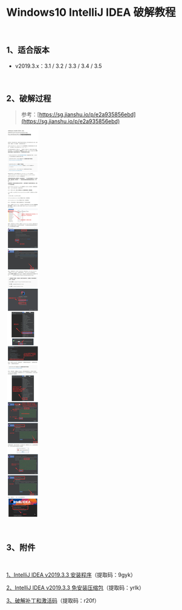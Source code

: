# Windows10 IntelliJ IDEA 破解教程

<br/>

## 1、适合版本

- v2019.3.x：3.1 / 3.2 / 3.3 / 3.4 / 3.5

<br/>

## 2、破解过程

> 参考：[https://sg.jianshu.io/p/e2a935856ebd](https://sg.jianshu.io/p/e2a935856ebd)



![2d789453-5052-4059-a5cf-01ca125ab251](image/2d789453-5052-4059-a5cf-01ca125ab251.jpg)

<br/>

## 3、附件

<br/>

[1、IntelliJ IDEA v2019.3.3 安装程序](https://pan.baidu.com/s/1u_MqKh1AM2esSUa6ssPrYw)（提取码：9gyk）



[2、IntelliJ IDEA v2019.3.3 免安装压缩包](https://pan.baidu.com/s/1sYD6d7WjzIG5a0wpPTRawg)（提取码：yrlk）



[3、破解补丁和激活码](https://pan.baidu.com/s/13nCO5ApzVsIGdXQFtDIrkg)（提取码：r20f）